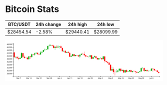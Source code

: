 # Bitcoin Stats

BTC/USDT|24h change|24h high|24h low|
|---|---|---|---|
|$28454.54|-2.58%|$29440.41|$28099.99|

<img src="./chart.svg">
